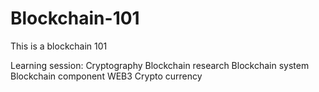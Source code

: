 # Blockchain-101
This is a blockchain 101 

Learning session:
Cryptography
Blockchain research
Blockchain system
Blockchain component
WEB3
Crypto currency
